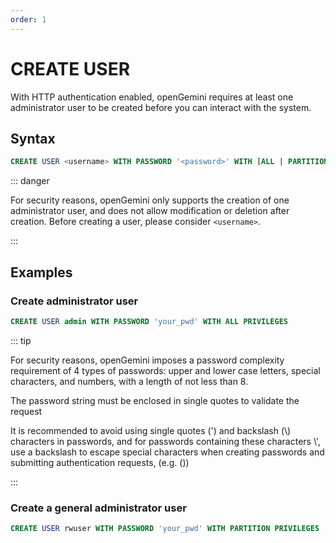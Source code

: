 ```yaml
---
order: 1
---
```


# CREATE USER

With HTTP authentication enabled, openGemini requires at least one administrator user to be created before you can interact with the system.

## Syntax

```sql
CREATE USER <username> WITH PASSWORD '<password>' WITH [ALL | PARTITION] PRIVILEGES
```

::: danger

For security reasons, openGemini only supports the creation of one administrator user, and does not allow modification or deletion after creation. Before creating a user, please consider `<username>`.

:::

## Examples

### Create administrator user

```sql
CREATE USER admin WITH PASSWORD 'your_pwd' WITH ALL PRIVILEGES
```

::: tip

For security reasons, openGemini imposes a password complexity requirement of 4 types of passwords: upper and lower case letters, special characters, and numbers, with a length of not less than 8.

The password string must be enclosed in single quotes to validate the request

It is recommended to avoid using single quotes (') and backslash (\\) characters in passwords, and for passwords containing these characters \\', use a backslash to escape special characters when creating passwords and submitting authentication requests, (e.g. ())

:::

### Create a general administrator user

```sql
CREATE USER rwuser WITH PASSWORD 'your_pwd' WITH PARTITION PRIVILEGES
```